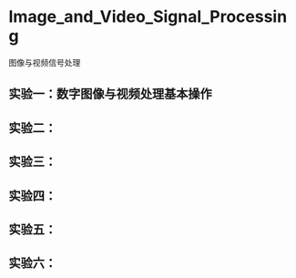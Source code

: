 # Image_and_Video_Signal_Processing
图像与视频信号处理
## 实验一：数字图像与视频处理基本操作

## 实验二：

## 实验三：

## 实验四：

## 实验五：

## 实验六：
